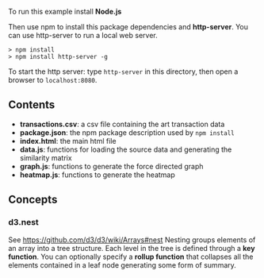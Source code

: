 To run this example install **Node.js**

Then use npm to install this package dependencies and **http-server**. 
You can use http-server to run a local web server.
```
> npm install
> npm install http-server -g
```

To start the http server: type `http-server` in this directory, then open a browser
to `localhost:8080`.

## Contents ##
- **transactions.csv**: a csv file containing the art transaction data
- **package.json**: the npm package description used by `npm install`
- **index.html**: the main html file
- **data.js**: functions for loading the source data and generating the similarity matrix
- **graph.js**: functions to generate the force directed graph
- **heatmap.js**: functions to generate the heatmap 


## Concepts ##

### d3.nest ###
See https://github.com/d3/d3/wiki/Arrays#nest
Nesting groups elements of an array into a tree structure. Each level in the tree
is defined through a **key function**. You can optionally specify a **rollup function**
that collapses all the elements contained in a leaf node generating some form of
summary.
